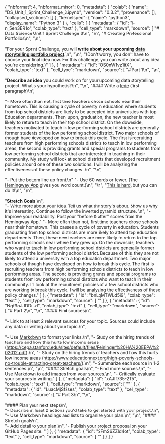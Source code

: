 {
  "nbformat": 4,
  "nbformat_minor": 0,
  "metadata": {
    "colab": {
      "name": "DS_Unit_1_Sprint_Challenge_3.ipynb",
      "version": "0.3.2",
      "provenance": [],
      "collapsed_sections": []
    },
    "kernelspec": {
      "name": "python3",
      "display_name": "Python 3"
    }
  },
  "cells": [
    {
      "metadata": {
        "id": "i-n_5en3ER1o",
        "colab_type": "text"
      },
      "cell_type": "markdown",
      "source": [
        "# Data Science Unit 1 Sprint Challenge 3\n",
        "\n",
        "# Creating Professional Portfolios\n",
        "\n",
        <br><br>
        "For your Sprint Challenge, you will **write about your upcoming [data storytelling portfolio project](https://learn.lambdaschool.com/ds/module/recedjanlbpqxic2r)**.\n",
        "\n",
        "(Don't worry, you don't have to choose your final idea now. For this challenge, you can write about any idea you're considering.)"
      ]
    },
    {
      "metadata": {
        "id": "OS0nW1vz1itX",
        "colab_type": "text"
      },
      "cell_type": "markdown",
      "source": [
        "# Part 1\n",
        "\n",
        <br><br>
        "**Describe an idea** you could work on for your upcoming data storytelling project. What's your hypothesis?\n",
        "\n",
        "#### Write a [lede](https://www.thoughtco.com/how-to-write-a-great-lede-2074346) (first paragraph)\n",
        <br><br>
        "- More often than not, first time teachers chose schools near their hometown. This is causing a cycle of poverty in education where students from top school districts are likely to be accepted into univeristies with top Education departments. Then, upon, graduation, the new teacher is most likely to return to teach in their top school district. On the downside, teachers motivated to teach in low performing school districts are generally former students of the low performing school district. Two major schools of though have developed on how to break this cycle. The first is recruiting teachers from high performing schools districts to teach in low performing areas, the second is providing grants and special programs to students from low performing school districts that are interested in teaching in their community. My study will look at school districts that developed recruitment policies around one of these two solutions. I will be analyzing the effectiveness of these policy changes. \n",
        "\n",
        <br><br>
        "- Put the bottom line up front.\n"
    "- Use 60 words or fewer. (The [Hemingway App](http://www.hemingwayapp.com/) gives you word count.)\n",
        "\n",
        "[This is hard](https://quoteinvestigator.com/2012/04/28/shorter-letter/), but you can do it!\n",
        "\n",
        <br><br>
        "**Stretch Goals** \n",
        <br>
        "- Write more about your idea. Tell us what the story's about. Show us why it's interesting. Continue to follow the inverted pyramid structure. \n",
        "- Improve your readability. Post your \"before & after\" scores from the Hemingway App."
        "- More often than not, first time teachers chose schools near their hometown. This causes a cycle of poverty in education. Students graduating from top school districts are more likely to attend top education departments. Then, these new teachers are more likely to return to the top performing schools near where they grew up. On the downside, teachers who want to teach in low performing school districts are generally former students of the low performing school district. Because of this, they are not likely to attend a university with a top education departmnet. Two major schools of though have developed on how to break this cycle. The first is recruiting teachers from high performing schools districts to teach in low performing areas. The second is providing grants and special programs to students from low performing school districts who want to teach in their community. I'll look at the recruitment policies of a few school districts who are working to break this cycle. I will be analyzing the effectiveness of these policy changes."
      ]
    },
    {
      "metadata": {
        "id": "bnLqMTWLd5i9",
        "colab_type": "text"
      },
      "cell_type": "markdown",
      "source": [
        ""
      ]
    },
    {
      "metadata": {
        "id": "Nqf9oJJDDu-d",
        "colab_type": "text"
      },
      "cell_type": "markdown",
      "source": [
        "# Part 2\n",
        "\n",
        "#### Find sources\n",
        <br><br>
        "- Link to at least 2 relevant sources for your topic. Sources could include any data or writing about your topic.\n",
         <br><br>
        "- Use [Markdown](https://commonmark.org/help/) to format your links.\n",
        "- Study on the hiring trends of teachers and how this hurts low income areas (https://cepa.stanford.edu/sites/default/files/Reininger%20HA%20EEPA%202012.pdf).\n",
        "- Study on the hiring trends of teachers and how this hurts low income areas (https://www.educationnext.org/high-poverty-schools-no-trouble-attracting-great-teachers/).\n",
        "- Summarize each source in 1-2 sentences.\n",
        "\n",
        "#### Stretch goals\n",
        "- Find more sources.\n",
        "- Use Markdown to add images from your sources.\n",
        "- Critically evaluate your sources in writing."
      ]
    },
    {
      "metadata": {
        "id": "xAJlf735-2T5",
        "colab_type": "text"
      },
      "cell_type": "markdown",
      "source": [
        ""
      ]
    },
    {
      "metadata": {
        "id": "LuacMjSf2ses",
        "colab_type": "text"
      },
      "cell_type": "markdown",
      "source": [
        "# Part 3\n",
        "\n",
        <br><br>
        "#### Plan your next steps\n",
        <br>
        "- Describe at least 2 actions you'd take to get started with your project.\n",
        "- Use Markdown headings and lists to organize your plan.\n",
        "\n",
        "#### Stretch goals\n",
        <br>
        "- Add detail to your plan.\n",
        "- Publish your project proposal on your GitHub Pages site. "
      ]
    },
    {
      "metadata": {
        "id": "SFmS6ZZld4ot",
        "colab_type": "text"
      },
      "cell_type": "markdown",
      "source": [
        ""
      ]
    }
  ]
}

